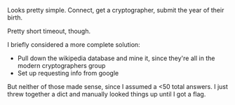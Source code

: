 Looks pretty simple. Connect, get a cryptographer, submit the year of their birth.

Pretty short timeout, though.

I briefly considered a more complete solution:
 * Pull down the wikipedia database and mine it, since they're all in the modern cryptographers group
 * Set up requesting info from google

 But neither of those made sense, since I assumed a <50 total answers. I just threw together a dict and manually looked things up until I got a flag.
